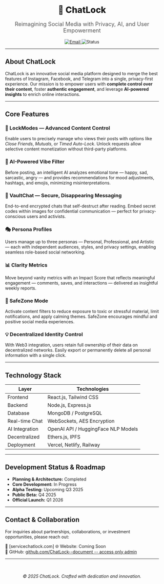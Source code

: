 <!-- ChatLock GitHub Profile README -->

<h1 align="center" style="font-weight: 800;">🚀 ChatLock</h1>
<p align="center" style="font-size: 18px; color: #555;">
  Reimagining Social Media with Privacy, AI, and User Empowerment
</p>

<p align="center">
  <a href="mailto:team@chatlock.app">
    <img alt="Email" src="https://img.shields.io/badge/Email-servicechatlock.com-D14836?logo=gmail&logoColor=white" />
  </a>
  <img alt="Status" src="https://img.shields.io/badge/Status-In%20Development-yellow" />
</p>

---

## About ChatLock

ChatLock is an innovative social media platform designed to merge the best features of Instagram, Facebook, and Telegram into a single, privacy-first experience. Our mission is to empower users with **complete control over their content**, foster **authentic engagement**, and leverage **AI-powered insights** to enrich online interactions.

---

## Core Features

### 🔐 LockModes — Advanced Content Control  
Enable users to precisely manage who views their posts with options like *Close Friends*, *Mutuals*, or *Timed Auto-Lock*. Unlock requests allow selective content monetization without third-party platforms.

### 🧠 AI-Powered Vibe Filter  
Before posting, an intelligent AI analyzes emotional tone — happy, sad, sarcastic, angry — and provides recommendations for mood adjustments, hashtags, and emojis, minimizing misinterpretations.

### 💬 VaultChat — Secure, Disappearing Messaging  
End-to-end encrypted chats that self-destruct after reading. Embed secret codes within images for confidential communication — perfect for privacy-conscious users and activists.

### 🎭 Persona Profiles  
Users manage up to three personas — Personal, Professional, and Artistic — each with independent audiences, styles, and privacy settings, enabling seamless role-based social networking.

### 📊 Clarity Metrics  
Move beyond vanity metrics with an Impact Score that reflects meaningful engagement — comments, saves, and interactions — delivered as insightful weekly reports.

### 🧘 SafeZone Mode  
Activate content filters to reduce exposure to toxic or stressful material, limit notifications, and apply calming themes. SafeZone encourages mindful and positive social media experiences.

### 💡 Decentralized Identity Control  
With Web3 integration, users retain full ownership of their data on decentralized networks. Easily export or permanently delete all personal information with a single click.

---

## Technology Stack

| Layer          | Technologies                               |
| -------------- | ------------------------------------------ |
| Frontend       | React.js, Tailwind CSS                     |
| Backend        | Node.js, Express.js                        |
| Database       | MongoDB / PostgreSQL                       |
| Real-time Chat | WebSockets, AES Encryption                 |
| AI Integration | OpenAI API / HuggingFace NLP Models        |
| Decentralized  | Ethers.js, IPFS                            |
| Deployment     | Vercel, Netlify, Railway                   |

---

## Development Status & Roadmap

- **Planning & Architecture:** Completed  
- **Core Development:** In Progress  
- **Alpha Testing:** Upcoming Q3 2025  
- **Public Beta:** Q4 2025  
- **Official Launch:** Q1 2026  

---

## Contact & Collaboration

For inquiries about partnerships, collaborations, or investment opportunities, please reach out:

📧 [servicechatlock.com]
🌐 Website: Coming Soon  
🐙 GitHub: [github.com/ChatLock--document -- access only admin](https://chatlock-documentation.onrender.com/)

---

<p align="center" style="margin-top: 3rem;">
  <em>© 2025 ChatLock. Crafted with dedication and innovation.</em>
</p>
